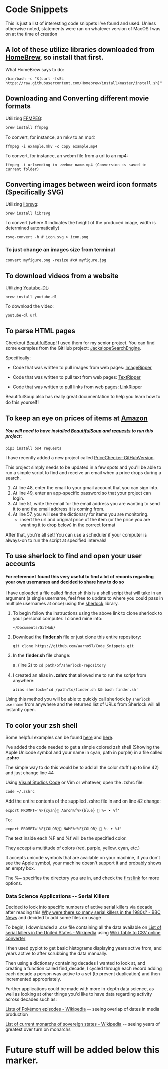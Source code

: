 # Code Snippets
This is just a list of interesting code snippets I've found and used. Unless otherwise noted, statements were ran on whatever version of MacOS I was on at the time of creation

## A lot of these utilize libraries downloaded from [HomeBrew](https://brew.sh), so install that first. 

What HomeBrew says to do: 
``` 
/bin/bash -c "$(curl -fsSL https://raw.githubusercontent.com/Homebrew/install/master/install.sh)" 
```

## Downloading and Converting different movie formats 

Utilizing [FFMPEG](https://www.ffmpeg.org):

```
brew install ffmpeg
```

To convert, for instance, an mkv to an mp4:

```
ffmpeg -i example.mkv -c copy example.mp4
```

To convert, for instance, an webm file from a url to an mp4: 

```
ffmpeg -i url<ending in .webm> name.mp4 (Conversion is saved in current folder)
```

## Converting images between weird icon formats (Specifically SVG)

Utilizing [librsvg](https://en.wikipedia.org/wiki/Librsvg):

```
brew install librsvg
```

To convert (where # indicates the height of the produced image, width is determined automatically) 

```
rsvg-convert -h # icon.svg > icon.png
```

### To just change an images size from terminal 

```
convert myfigure.png -resize #x# myfigure.jpg 
```

## To download videos from a website

Utilizing [Youtube-DL](https://ytdl-org.github.io/youtube-dl/index.html): 

```
brew install youtube-dl
```

To download the video: 

```
youtube-dl url
```

## To parse HTML pages 

Checkout [BeautifulSoup](https://pypi.org/project/beautifulsoup4/)! I used them for my senior project. You can find some examples from the GitHub project: [JackalopeSearchEngine](https://github.com/aarno97/JackalopeSearchEngine). 

Specifically: 

* Code that was written to pull images from web pages: [ImageRipper](https://github.com/aarno97/JackalopeSearchEngine/blob/master/ImageRipper/ImageRipper.py)

* Code that was written to pull text from web pages: [TextRipper](https://github.com/aarno97/JackalopeSearchEngine/blob/master/TextRipper/TextRipper.py)

* Code that was written to pull links from web pages: [LinkRipper](https://github.com/aarno97/JackalopeSearchEngine/blob/master/LinkRipper/LinkRipper.py) 

BeautifulSoup also has really great documentation to help you learn how to do this yourself!

## To keep an eye on prices of items at [Amazon](https://smile.amazon.com)

##### You will need to have installed [BeautifulSoup](https://pypi.org/project/beautifulsoup4/) and [requests](https://requests.readthedocs.io/en/master/) to run this project: 
```
pip3 install bs4 requests
``` 

I have recently added a new project called [PriceChecker-GitHubVersion](https://github.com/aarno97/Code_Snippets/tree/master/PriceChecker-GitHubVersion). 

This project simply needs to be updated in a few spots and you'll be able to run a simple script to find and receive an email when a price drops during a search.

1. At line 48, enter the email to your gmail account that you can sign into. 
2. At line 49, enter an app-specific password so that your project can login. 
3. At line 51, write the email for the email address you are wanting to send it to and the email address it is coming from. 
4. At line 57, you will see the dictionary for items you are monitoring. 
    * insert the url and original price of the item (or the price you are wanting it to drop below) in the correct format

After that, you're all set! You can use a scheduler if your computer is always-on to run the script at specified intervals!  

## To use sherlock to find and open your user accounts

#### For reference I found this very useful to find a lot of records regarding your own usernames and decided to share how to do so 

I have uploaded a file called finder.sh this is a shell script that will take in an argument (a single username, feel free to update to where you could pass in multiple usernames at once) using the [sherlock](https://github.com/sherlock-project/sherlock) library. 

1. To begin follow the instructions using the above link to clone sherlock to your personal computer. I cloned mine into: 

    ```
    ~/Documents/GitHub/
    ```

2. Download the **finder.sh** file or just clone this entire repository: 
    
   ```
   git clone https://github.com/aarno97/Code_Snippets.git
   ```
   
3. In the **finder.sh** file change:
 
    a. (line 2) to `cd path/of/sherlock-repository`
    
4. I created an alias in **.zshrc** that allowed me to run the script from anywhere: 

    ```
   alias sherlock='cd /path/to/finder.sh && bash finder.sh'
   ```

Using this method you will be able to quickly call sherlock by `sherlock username` from anywhere and the returned list of URLs from Sherlock will all instantly open. 

## To color your zsh shell

Some helpful examples can be found [here](https://blog.balthazar-rouberol.com/customizing-your-shell) and [here](https://scriptingosx.com/2019/07/moving-to-zsh-06-customizing-the-zsh-prompt/).

I've added the code needed to get a simple colored zsh shell (Showing the Apple Unicode symbol and your name in cyan, path in purple) in a file called **.zshrc**

The simple way to do this would be to add all the color stuff (up to line 42) and just change line 44

Using [Visual Studios Code](https://code.visualstudio.com) or Vim or whatever, open the .zshrc file:

```
code ~/.zshrc
```

Add the entire contents of the supplied .zshrc file in and on line 42 change: 

```
export PROMPT='%F{cyan} Aaron%f%F{blue} 🏡 %~ ➤ %f'
```

To: 

```
export PROMPT='%F{COLOR} NAME%f%F{COLOR} 🏡 %~ ➤ %f'
```

The text inside each %F and %f will be the specified color. 

They accept a multitude of colors (red, purple, yellow, cyan, etc.)

It accepts unicode symbols that are available on your machine, if you don't see the Apple symbol, your machine doesn't support it and probably shows an empty box. 

The %~ specifies the directory you are in, and check the [first link](https://blog.balthazar-rouberol.com/customizing-your-shell) for more options. 

### Data Science Applications -- Serial Killers

Decided to look into specific numbers of active serial killers via decade after reading this [Why were there so many serial killers in the 1980s? - BBC News](https://www.bbc.com/news/world-us-canada-45324622) and decided to add some files on usage

To begin, I downloaded a .csv file containing all the data available on [List of serial killers in the United States - Wikipedia](https://en.wikipedia.org/wiki/List_of_serial_killers_in_the_United_States) using [Wiki Table to CSV online converter](https://wikitable2csv.ggor.de/)

I then used pyplot to get basic histograms displaying years active from, and years active to after scrubbing the data manually.

Then using a dictionary containing decades I wanted to look at, and creating a function called find_decade, I cycled through each record adding each decade a person was active to a set (to prevent duplication) and then incremented appropriately. 

Further applications could be made with more in-depth data science, as well as looking at other things you'd like to have data regarding activity across decades such as: 

[Lists of Pokémon episodes - Wikipedia](https://en.wikipedia.org/wiki/Lists_of_Pok%C3%A9mon_episodes) -- seeing overlap of dates in media production

[List of current monarchs of sovereign states - Wikipedia](https://en.wikipedia.org/wiki/List_of_current_monarchs_of_sovereign_states) -- seeing years of greatest over turn on monarchs



# Future stuff will be added below this marker. 
